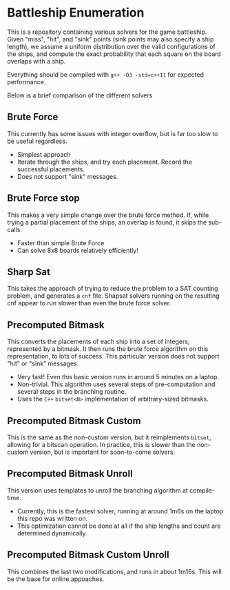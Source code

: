# Battleship Enumeration
This is a repository containing various solvers for the game battleship.
Given "miss", "hit", and "sink" points (sink points may also specify a ship length),
we assume a uniform distribution over the valid configurations of the ships,
and compute the exact probability that each square on the board overlaps with a ship.

Everything should be compiled with `g++ -O3 -std=c++11` for expected performance.

Below is a brief comparison of the different solvers

## Brute Force
This currently has some issues with integer overflow, but is far too slow to be useful regardless.
- Simplest approach
- Iterate through the ships, and try each placement. Record the successful placements.
- Does not support "sink" messages.

## Brute Force stop
This makes a very simple change over the brute force method.
If, while trying a partial placement of the ships, an overlap is found, it skips the sub-calls.
- Faster than simple Brute Force
- Can solve 8x8 boards relatively efficiently!

## Sharp Sat
This takes the approach of trying to reduce the problem to a SAT counting problem,
and generates a `cnf` file.
Shapsat solvers running on the resulting cnf appear to run slower than even the brute force solver.

## Precomputed Bitmask
This converts the placements of each ship into a set of integers, represented by a bitmask.
It then runs the brute force algorithm on this representation, to lots of success.
This particular version does not support "hit" or "sink" messages.
- Very fast! Even this basic version runs in around 5 minutes on a laptop.
- Non-trivial. This algorithm uses several steps of pre-computation and several steps in the branching routine.
- Uses the `C++` `bitset<N>` implementation of arbitrary-sized bitmasks.

## Precomputed Bitmask Custom
This is the same as the non-custom version, but it reimplements `bitset`,
allowing for a bitscan operation.
In practice, this is slower than the non-custom version, but is important for soon-to-come solvers.

## Precomputed Bitmask Unroll
This version uses templates to unroll the branching algorithm at compile-time.
- Currently, this is the fastest solver, running at around 1m6s on the laptop this repo was written on.
- This optimization cannot be done at all if the ship lengths and count are determined dynamically.

## Precomputed Bitmask Custom Unroll
This combines the last two modifications, and runs in about 1m16s.
This will be the base for online appoaches.
